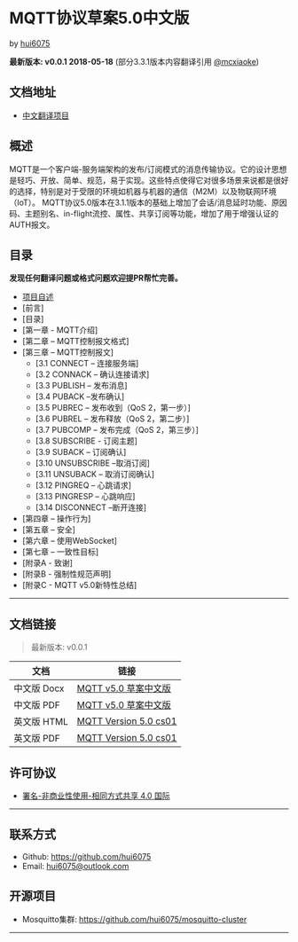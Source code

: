 # MQTT协议草案5.0中文版

by [hui6075](https://github.com/hui6075)

**最新版本: v0.0.1 2018-05-18** (部分3.3.1版本内容翻译引用 [@mcxiaoke](https://github.com/mcxiaoke/mqtt))

## 文档地址

- [中文翻译项目](https://github.com/hui6075/mqtt_v5)

## 概述

MQTT是一个客户端-服务端架构的发布/订阅模式的消息传输协议。它的设计思想是轻巧、开放、简单、规范，易于实现。这些特点使得它对很多场景来说都是很好的选择，特别是对于受限的环境如机器与机器的通信（M2M）以及物联网环境（IoT）。
MQTT协议5.0版本在3.1.1版本的基础上增加了会话/消息延时功能、原因码、主题别名、in-flight流控、属性、共享订阅等功能，增加了用于增强认证的AUTH报文。

## 目录

**发现任何翻译问题或格式问题欢迎提PR帮忙完善。**

- [项目自述](README.md)
- [前言]
- [目录]
- [第一章 - MQTT介绍]
- [第二章 – MQTT控制报文格式]
- [第三章 – MQTT控制报文]
	- [3.1 CONNECT – 连接服务端]
	- [3.2 CONNACK – 确认连接请求]
	- [3.3 PUBLISH – 发布消息]
	- [3.4 PUBACK –发布确认]
	- [3.5 PUBREC – 发布收到（QoS 2，第一步）]
	- [3.6 PUBREL – 发布释放（QoS 2，第二步）]
	- [3.7 PUBCOMP – 发布完成（QoS 2，第三步）]
	- [3.8 SUBSCRIBE - 订阅主题]
	- [3.9 SUBACK – 订阅确认]
	- [3.10 UNSUBSCRIBE –取消订阅]
	- [3.11 UNSUBACK – 取消订阅确认]
	- [3.12 PINGREQ – 心跳请求]
	- [3.13 PINGRESP – 心跳响应]
	- [3.14 DISCONNECT –断开连接]
- [第四章 – 操作行为]
- [第五章 – 安全]
- [第六章 – 使用WebSocket]
- [第七章 – 一致性目标]
- [附录A - 致谢]
- [附录B - 强制性规范声明]
- [附录C - MQTT v5.0新特性总结]

------

## 文档链接

>最新版本: v0.0.1

文档|链接
----|----
中文版 Docx | [MQTT v5.0 草案中文版](https://github.com/hui6075/mqtt_v5/blob/master/protocol/mqtt-v5.0-zh_cn.docx)
中文版 PDF | [MQTT v5.0 草案中文版](https://github.com/hui6075/mqtt_v5/blob/master/protocol/mqtt-v5.0-zh_cn.pdf)
英文版 HTML | [MQTT Version 5.0 cs01](http://docs.oasis-open.org/mqtt/mqtt/v5.0/mqtt-v5.0.html)
英文版 PDF | [MQTT Version 5.0 cs01](http://docs.oasis-open.org/mqtt/mqtt/v5.0/cs01/mqtt-v5.0-cs01.pdf)


## 许可协议

- [署名-非商业性使用-相同方式共享 4.0 国际](https://creativecommons.org/licenses/by-nc-sa/4.0/legalcode)

------

## 联系方式

* Github: <https://github.com/hui6075>
* Email: [hui6075@outlook.com](mailto:hui6075#outlook.com)

## 开源项目

* Mosquitto集群: <https://github.com/hui6075/mosquitto-cluster>

------


